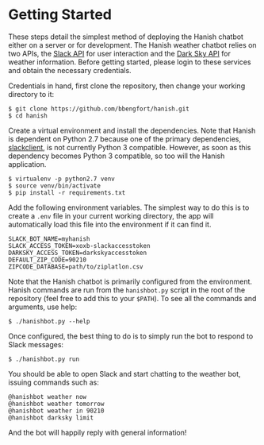# Getting Started

These steps detail the simplest method of deploying the Hanish chatbot either on a server or for development. The Hanish weather chatbot relies on two APIs, the [Slack API](https://api.slack.com/bot-users) for user interaction and the [Dark Sky API](https://darksky.net/dev/) for weather information. Before getting started, please login to these services and obtain the necessary credentials.

Credentials in hand, first clone the repository, then change your working directory to it:

    $ git clone https://github.com/bbengfort/hanish.git
    $ cd hanish

Create a virtual environment and install the dependencies. Note that Hanish is dependent on Python 2.7 because one of the primary dependencies, [slackclient](https://pypi.python.org/pypi/slackclient), is not currently Python 3 compatible. However, as soon as this dependency becomes Python 3 compatible, so too will the Hanish application.

    $ virtualenv -p python2.7 venv
    $ source venv/bin/activate
    $ pip install -r requirements.txt

Add the following environment variables. The simplest way to do this is to create a `.env` file in your current working directory, the app will automatically load this file into the environment if it can find it.

    SLACK_BOT_NAME=myhanish
    SLACK_ACCESS_TOKEN=xoxb-slackaccesstoken
    DARKSKY_ACCESS_TOKEN=darkskyaccesstoken
    DEFAULT_ZIP_CODE=90210
    ZIPCODE_DATABASE=path/to/ziplatlon.csv

Note that the Hanish chatbot is primarily configured from the environment. Hanish commands are run from the `hanishbot.py` script in the root of the repository (feel free to add this to your `$PATH`). To see all the commands and arguments, use help:

    $ ./hanishbot.py --help

Once configured, the best thing to do is to simply run the bot to respond to Slack messages:

    $ ./hanishbot.py run

You should be able to open Slack and start chatting to the weather bot, issuing commands such as:

    @hanishbot weather now
    @hanishbot weather tomorrow
    @hanishbot weather in 90210
    @hanishbot darksky limit

And the bot will happily reply with general information!    
